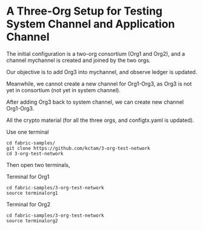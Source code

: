 # A Three-Org Setup for Testing System Channel and Application Channel

The initial configuration is a two-org consortium (Org1 and Org2), and a channel mychannel is created and joined by the two orgs.

Our objective is to add Org3 into mychannel, and observe ledger is updated.

Meanwhile, we cannot create a new channel for Org1-Org3, as Org3 is not yet in consortium (not yet in system channel).

After adding Org3 back to system channel, we can create new channel Org1-Org3.

All the crypto material (for all the three orgs, and configtx.yaml is updated).

Use one terminal
```
cd fabric-samples/
git clone https://github.com/kctam/3-org-test-network
cd 3-org-test-network
```

Then open two terminals,

Terminal for Org1
```
cd fabric-samples/3-org-test-network
source terminalorg1
```

Terminal for Org2
```
cd fabric-samples/3-org-test-network
source terminalorg2
```
